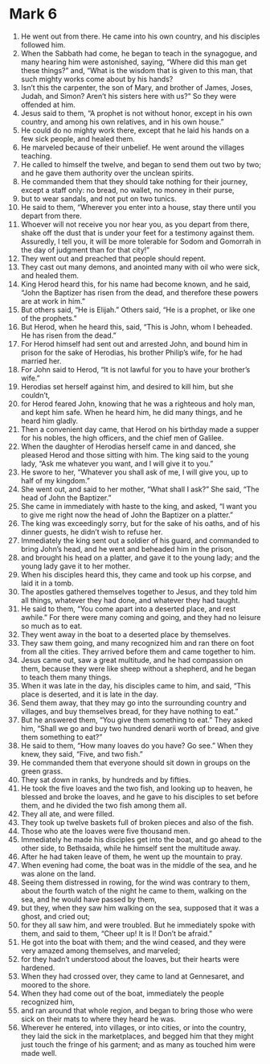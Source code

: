 ﻿
# Mark 6
1. He went out from there. He came into his own country, and his disciples followed him. 
2. When the Sabbath had come, he began to teach in the synagogue, and many hearing him were astonished, saying, “Where did this man get these things?” and, “What is the wisdom that is given to this man, that such mighty works come about by his hands? 
3. Isn’t this the carpenter, the son of Mary, and brother of James, Joses, Judah, and Simon? Aren’t his sisters here with us?” So they were offended at him. 
4. Jesus said to them, “A prophet is not without honor, except in his own country, and among his own relatives, and in his own house.” 
5. He could do no mighty work there, except that he laid his hands on a few sick people, and healed them. 
6. He marveled because of their unbelief. He went around the villages teaching. 
7. He called to himself the twelve, and began to send them out two by two; and he gave them authority over the unclean spirits. 
8. He commanded them that they should take nothing for their journey, except a staff only: no bread, no wallet, no money in their purse, 
9. but to wear sandals, and not put on two tunics. 
10. He said to them, “Wherever you enter into a house, stay there until you depart from there. 
11. Whoever will not receive you nor hear you, as you depart from there, shake off the dust that is under your feet for a testimony against them. Assuredly, I tell you, it will be more tolerable for Sodom and Gomorrah in the day of judgment than for that city!” 
12. They went out and preached that people should repent. 
13. They cast out many demons, and anointed many with oil who were sick, and healed them. 
14. King Herod heard this, for his name had become known, and he said, “John the Baptizer has risen from the dead, and therefore these powers are at work in him.” 
15. But others said, “He is Elijah.” Others said, “He is a prophet, or like one of the prophets.” 
16. But Herod, when he heard this, said, “This is John, whom I beheaded. He has risen from the dead.” 
17. For Herod himself had sent out and arrested John, and bound him in prison for the sake of Herodias, his brother Philip’s wife, for he had married her. 
18. For John said to Herod, “It is not lawful for you to have your brother’s wife.” 
19. Herodias set herself against him, and desired to kill him, but she couldn’t, 
20. for Herod feared John, knowing that he was a righteous and holy man, and kept him safe. When he heard him, he did many things, and he heard him gladly. 
21. Then a convenient day came, that Herod on his birthday made a supper for his nobles, the high officers, and the chief men of Galilee. 
22. When the daughter of Herodias herself came in and danced, she pleased Herod and those sitting with him. The king said to the young lady, “Ask me whatever you want, and I will give it to you.” 
23. He swore to her, “Whatever you shall ask of me, I will give you, up to half of my kingdom.” 
24. She went out, and said to her mother, “What shall I ask?” She said, “The head of John the Baptizer.” 
25. She came in immediately with haste to the king, and asked, “I want you to give me right now the head of John the Baptizer on a platter.” 
26. The king was exceedingly sorry, but for the sake of his oaths, and of his dinner guests, he didn’t wish to refuse her. 
27. Immediately the king sent out a soldier of his guard, and commanded to bring John’s head, and he went and beheaded him in the prison, 
28. and brought his head on a platter, and gave it to the young lady; and the young lady gave it to her mother. 
29. When his disciples heard this, they came and took up his corpse, and laid it in a tomb. 
30. The apostles gathered themselves together to Jesus, and they told him all things, whatever they had done, and whatever they had taught. 
31. He said to them, “You come apart into a deserted place, and rest awhile.” For there were many coming and going, and they had no leisure so much as to eat. 
32. They went away in the boat to a deserted place by themselves. 
33. They saw them going, and many recognized him and ran there on foot from all the cities. They arrived before them and came together to him. 
34. Jesus came out, saw a great multitude, and he had compassion on them, because they were like sheep without a shepherd, and he began to teach them many things. 
35. When it was late in the day, his disciples came to him, and said, “This place is deserted, and it is late in the day. 
36. Send them away, that they may go into the surrounding country and villages, and buy themselves bread, for they have nothing to eat.” 
37. But he answered them, “You give them something to eat.” They asked him, “Shall we go and buy two hundred denarii worth of bread, and give them something to eat?” 
38. He said to them, “How many loaves do you have? Go see.” When they knew, they said, “Five, and two fish.” 
39. He commanded them that everyone should sit down in groups on the green grass. 
40. They sat down in ranks, by hundreds and by fifties. 
41. He took the five loaves and the two fish, and looking up to heaven, he blessed and broke the loaves, and he gave to his disciples to set before them, and he divided the two fish among them all. 
42. They all ate, and were filled. 
43. They took up twelve baskets full of broken pieces and also of the fish. 
44. Those who ate the loaves were five thousand men. 
45. Immediately he made his disciples get into the boat, and go ahead to the other side, to Bethsaida, while he himself sent the multitude away. 
46. After he had taken leave of them, he went up the mountain to pray. 
47. When evening had come, the boat was in the middle of the sea, and he was alone on the land. 
48. Seeing them distressed in rowing, for the wind was contrary to them, about the fourth watch of the night he came to them, walking on the sea, and he would have passed by them, 
49. but they, when they saw him walking on the sea, supposed that it was a ghost, and cried out; 
50. for they all saw him, and were troubled. But he immediately spoke with them, and said to them, “Cheer up! It is I! Don’t be afraid.” 
51. He got into the boat with them; and the wind ceased, and they were very amazed among themselves, and marveled; 
52. for they hadn’t understood about the loaves, but their hearts were hardened. 
53. When they had crossed over, they came to land at Gennesaret, and moored to the shore. 
54. When they had come out of the boat, immediately the people recognized him, 
55. and ran around that whole region, and began to bring those who were sick on their mats to where they heard he was. 
56. Wherever he entered, into villages, or into cities, or into the country, they laid the sick in the marketplaces, and begged him that they might just touch the fringe of his garment; and as many as touched him were made well. 
